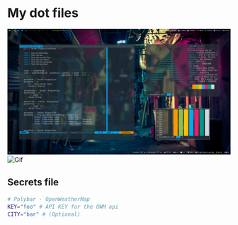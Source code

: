 # My dot files

![Screenshot](https://github.com/AlecsFerra/dot-config/raw/master/.github/desktop.png)
![Gif](https://media.giphy.com/media/ekeswxZZK4y1HQ09tR/giphy.gif)

## Secrets file

``` Bash
# Polybar - OpenWeatherMap
KEY="foo" # API KEY for the OWM api
CITY="bar" # (Optional)
```
